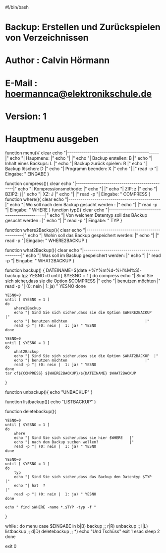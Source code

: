#!/bin/bash

# Backup: Erstellen und Zurückspielen von Verzeichnissen
# Author : Calvin Hörmann
# E-Mail : hoermannca@elektronikschule.de
# Version: 1

# Hauptmenu ausgeben
function menu(){
	clear
	echo "|----------------------------------------------|"
	echo "| Haupmenu:                                    |"
	echo "|                                              |"
	echo "|      Backup erstellen:      B                |"
	echo "|      Inhalt eines Backups:  L                |"
	echo "|      Backup zurück spielen: R                |"
	echo "|      Backup löschen:        D                |"
	echo "|      Programm beenden:      X                |"
	echo "|                                              |"
	read -p "| Eingabe: " EINGABE
}


function compress(){
	clear
	echo "|----------------------------------------------|"
	echo "| Kompressionsmethode:                         |"
	echo "|                                              |"
	echo "|      ZIP:                   z                |"
	echo "|      BZIP2:                 j                |"
	echo "|      XZ:                    J                |"
	echo "|                                              |"
	read -p "| Eingabe: " COMPRESS
}
function where(){
	clear
	echo "|----------------------------------------------|"
	echo "| Wo soll nach dem Backup gesucht werden :    |"
	echo "|                                              |"
	read -p "| Eingabe: " WHERE
}
function typ(){
	clear
	echo "|----------------------------------------------|"
	echo "| Von welchem Datentyp soll das BAckup gesucht werden :    |"
	echo "|                                              |"
	read -p "| Eingabe: " TYP
}

function where2Backup(){
	clear
	echo "|----------------------------------------------|"
	echo "| Wohin soll das Backup gespeichert werden:    |"
	echo "|                                              |"
	read -p "| Eingabe: " WHERE2BACKUP
}


function what2Backup(){
	clear
	echo "|----------------------------------------------|"
	echo "| Was soll im Backup gespeichert werden:       |"
	echo "|                                              |"
	read -p "| Eingabe: " WHAT2BACKUP
}


function backup() {
    DATEINAME=$(date +%Y%m%d-%H%M%S)-backup.tgz
    YESNO=0
    until [ $YESNO = 1 ]
    do
        compress
        echo "| Sind Sie sich sicher,dass sie die Option $COMPRESS   |"
        echo "| benutzen möchten                                   |"
        read -p "| (0: nein |  1: ja) " YESNO
    done

    YESNO=0
    until [ $YESNO = 1 ]
    do
        where2Backup
        echo "| Sind Sie sich sicher,dass sie die Option $WHERE2BACKUP   |"
        echo "| benutzen möchten                                   |"
        read -p "| (0: nein |  1: ja) " YESNO
    done

    YESNO=0
    until [ $YESNO = 1 ]
    do
        what2Backup
        echo "| Sind Sie sich sicher,dass sie die Option $WHAT2BACKUP  |"
        echo "| benutzen möchten                                   |"
        read -p "| (0: nein |  1: ja) " YESNO
    done
    tar cf${COMPRESS} ${WHERE2BACKUP}/${DATEINAME} $WHAT2BACKUP

}

function unbackup(){
	echo "UNBACKUP"
}

function listbackup(){
	echo "LISTBACKUP"
}

function deletebackup(){
	
	YESNO=0
    until [ $YESNO = 1 ]
    do
        where
        echo "| Sind Sie sich sicher,dass sie hier $WHERE   |"
        echo "| nach dem Backup suchen wollen?              |"
        read -p "| (0: nein |  1: ja) " YESNO
    done

    YESNO=0
    until [ $YESNO = 1 ]
    do
        typ
        echo "| Sind Sie sich sicher,dass das Backup den Datentyp $TYP   |"
        echo "| hat  ?                                                   |"
        read -p "| (0: nein |  1: ja) " YESNO
    done

    echo " find $WHERE -name *.$TYP -typ -f "

}


while :
do
	menu
	case $EINGABE in
		b|B)
			backup
			;;
		r|R)
			unbackup
			;;
		l|L)
			listbackup
			;;
		d|D)
			deletebackup
			;;
		*)
			echo "Und Tschüss"
			exit 1
	esac
	sleep 2
done

exit 0
